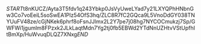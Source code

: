 $START$t8nKUCZ/Ayta3T5fdv1q243Ybkp0JsVyUweLYad7y21LXYQPhHNbnGw3Co7voEeiL5soSwEA1Plz54OfS3hq/ZLC8R7fC2GQca9L5VnoDdGY038TNYUuFV48ze/cGjNKek6phrf8oFsnJJlmx2L2Y7pe7j08hg7NYCOCmukzj7Sp/GWFWi1jgumlm8FPzxk2JLkLaqtMdn7Yg2tj0fb5EBWd2YTdNnUZHtvVStUpfhItBmXp/HuWvuqDLQZ7XNxg$END$